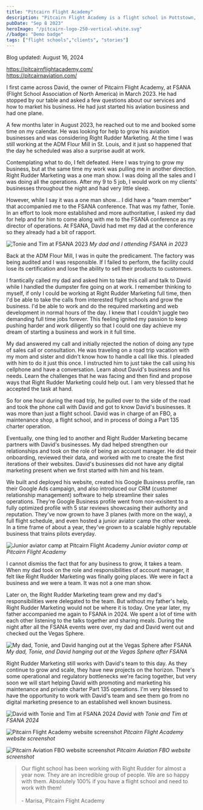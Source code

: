 ```yaml
---
title: "Pitcairn Flight Academy"
description: "Pitcairn Flight Academy is a flight school in Pottstown, PA.  Also part of multiple businesses including the FBO, maintenance, and charter operations."
pubDate: "Sep 8 2023"
heroImage: "/pitcairn-logo-250-vertical-white.svg"
//badge: "Demo badge"
tags: ["flight schools","clients", "stories"]
---
```


Blog updated: August 16, 2024

https://pitcairnflightacademy.com/ \
https://pitcairnaviation.com/

I first came across David, the owner of Pitcairn Flight Academy, at FSANA (Flight School Association of North America) in March 2023.  He had stopped by our table and asked a few questions about our services and how to market his business.  He had just started his aviation business and had one plane.  

A few months later in August 2023, he reached out to me and booked some time on my calendar.  He was looking for help to grow his aviation businesses and was considering Right Rudder Marketing.  At the time I was still working at the ADM Flour Mill in St. Louis, and it just so happened that the day he scheduled was also a surprise audit at work.

Contemplating what to do, I felt defeated.  Here I was trying to grow my business, but at the same time my work was pulling me in another direction.  Right Rudder Marketing was a one man show.  I was doing all the sales and I was doing all the operations.  After my 9 to 5 job, I would work on my clients' businesses throughout the night and had very little sleep.

However, while I say it was a one man show... I did have a "team member" that accompanied me to the FSANA conference.  That was my father, Tonie.  In an effort to look more established and more authoritative, I asked my dad for help and for him to come along with me to the FSANA conference as my director of operations.  At FSANA, David had met my dad at the conference so they already had a bit of rapport.

![Tonie and Tim at FSANA 2023](/tonie-tim-at-fsana-2023.jpg)
*My dad and I attending FSANA in 2023*

Back at the ADM Flour Mill, I was in quite the predicament.  The factory was being audited and I was responsible.  If I failed to perform, the facility could lose its certification and lose the ability to sell their products to customers.

I frantically called my dad and asked him to take this call and talk to David while I handled the dumpster fire going on at work.  I remember thinking to myself, if only I could be working at Right Rudder Marketing full time, then I'd be able to take the calls from interested flight schools and grow the business.  I'd be able to work and do the required marketing and web development in normal hours of the day.  I knew that I couldn't juggle two demanding full time jobs forever.  This feeling ignited my passion to keep pushing harder and work diligently so that I could one day achieve my dream of starting a business and work in it full time.

My dad answered my call and initially rejected the notion of doing any type of sales call or consultation.  He was traveling on a road trip vacation with my mom and sister and didn't know how to handle a call like this.  I pleaded with him to do it just this once.  I instructed him to just take the call using his cellphone and have a conversation.  Learn about David's business and his needs.  Learn the challenges that he was facing and then find and propose ways that Right Rudder Marketing could help out.  I am very blessed that he accepted the task at hand.

So for one hour during the road trip, he pulled over to the side of the road and took the phone call with David and got to know David's businesses.  It was more than just a flight school.  David was in charge of an FBO, a maintenance shop, a flight school, and in process of doing a Part 135 charter operation.

Eventually, one thing led to another and Right Rudder Marketing became partners with David's businesses.  My dad helped strengthen our relationships and took on the role of being an account manager.  He did their onboarding, reviewed their data, and worked with me to create the first iterations of their websites.  David's businesses did not have any digital marketing present when we first started with him and his team.

We built and deployed his website, created his Google Business profile, ran their Google Ads campaign, and also introduced our CRM (customer relationship management) software to help streamline their sales operations.  They're Google Business profile went from non-exisitent to a fully optimized profile with 5 star reviews showcasing their authority and reputation.  They've now grown to have 3 planes (with more on the way), a full flight schedule, and even hosted a junior aviator camp the other week.  In a time frame of about a year, they've grown to a scalable highly reputable business that trains pilots everyday.

![Junior aviator camp at Pitcairn Flight Academy](/junior-aviator-camp-at-pitcairn-flight-academy.jpg)
*Junior aviator camp at Pitcairn Flight Academy*

I cannot dismiss the fact that for any business to grow, it takes a team.  When my dad took on the role and responsibilities of account manager, it felt like Right Rudder Marketing was finally going places.  We were in fact a business and we were a team.  It was not a one man show.

Later on, the Right Rudder Marketing team grew and my dad's responsibilities were delegated to the team.  But without my father's help, Right Rudder Marketing would not be where it is today.  One year later, my father accompanied me again to FSANA in 2024.  We spent a lot of time with each other listening to the talks together and sharing meals.  During the night after all the FSANA events were over, my dad and David went out and checked out the Vegas Sphere.

![My dad, Tonie, and David hanging out at the Vegas Sphere after FSANA](/tonie-and-david-vegas-fsana-2024.jpg)
*My dad, Tonie, and David hanging out at the Vegas Sphere after FSANA*

Right Rudder Marketing still works with David's team to this day.  As they continue to grow and scale, they have new projects on the horizon.  There's some operational and regulatory bottlenecks we're facing together, but very soon we will start helping David with promoting and marketing his maintenance and private charter Part 135 operations.  I'm very blessed to have the opportunity to work with David's team and see them go from no digital marketing presence to an established well known business.

![David with Tonie and Tim at FSANA 2024](/david-pitcairn-tonie-tim.jpg)
*David with Tonie and Tim at FSANA 2024*

![Pitcairn Flight Academy website screenshot](/pitcairn-flight-screenshot.png)
*Pitcairn Flight Academy website screenshot*

![Pitcairn Aviation FBO website screenshot](/pitcairn-aviation-screenshot.png)
*Pitcairn Aviation FBO website screenshot*

> Our flight school has been working with Right Rudder for almost a year now. They are an incredible group of people. We are so happy with them. Absolutely 100% if you have a flight school and need to work with them! <br><br> - Marisa, Pitcairn Flight Academy
